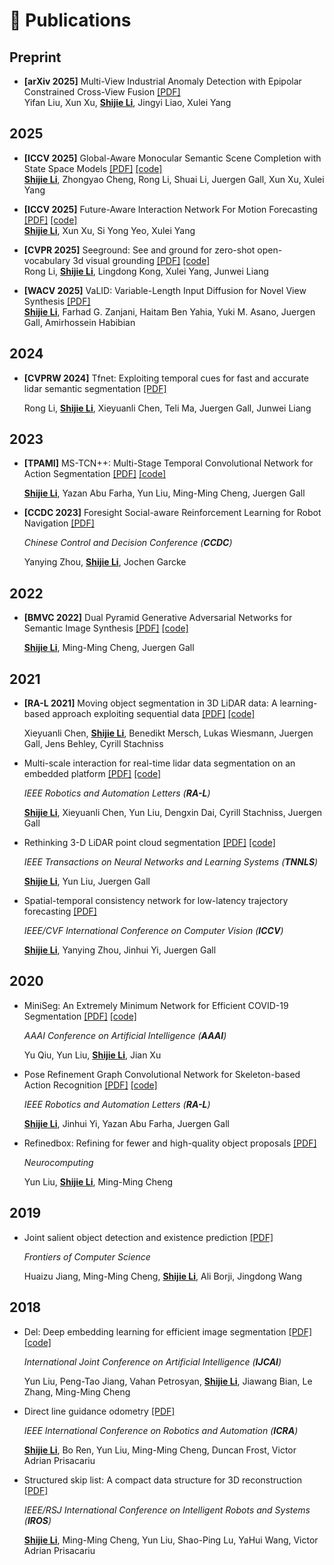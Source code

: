 <span id="publications"></span>

# 📝 Publications

## Preprint
- **[arXiv 2025]** Multi-View Industrial Anomaly Detection with Epipolar Constrained Cross-View Fusion [[PDF]](https://arxiv.org/pdf/2503.11088)  
  Yifan Liu, Xun Xu, **<u>Shijie Li</u>**, Jingyi Liao, Xulei Yang

## 2025
- **[ICCV 2025]** Global-Aware Monocular Semantic Scene Completion with State Space Models [[PDF]](https://arxiv.org/pdf/2503.06569) [[code]](https://github.com/sj-li/GA-MonoSSC)  
  **<u>Shijie Li</u>**, Zhongyao Cheng, Rong Li, Shuai Li, Juergen Gall, Xun Xu, Xulei Yang

- **[ICCV 2025]** Future-Aware Interaction Network For Motion Forecasting [[PDF]](https://arxiv.org/pdf/2503.06565) [[code]](https://github.com/sj-li/FINet)  
  **<u>Shijie Li</u>**, Xun Xu, Si Yong Yeo, Xulei Yang

- **[CVPR 2025]** Seeground: See and ground for zero-shot open-vocabulary 3d visual grounding [[PDF]](https://arxiv.org/pdf/2412.04383)  [[code]](https://github.com/iris0329/SeeGround)  
  Rong Li, **<u>Shijie Li</u>**, Lingdong Kong, Xulei Yang, Junwei Liang

- **[WACV 2025]** VaLID: Variable-Length Input Diffusion for Novel View Synthesis [[PDF]](https://arxiv.org/pdf/2312.08892)    
  **<u>Shijie Li</u>**, Farhad G. Zanjani, Haitam Ben Yahia, Yuki M. Asano, Juergen Gall, Amirhossein Habibian

## 2024


- **[CVPRW 2024]** Tfnet: Exploiting temporal cues for fast and accurate lidar semantic segmentation [[PDF]](https://arxiv.org/pdf/2309.07849)  
  
  Rong Li, **<u>Shijie Li</u>**, Xieyuanli Chen, Teli Ma, Juergen Gall, Junwei Liang

## 2023


- **[TPAMI]** MS-TCN++: Multi-Stage Temporal Convolutional Network for Action Segmentation [[PDF]](https://arxiv.org/pdf/2006.09220) [[code]](https://github.com/sj-li/MS-TCN2)
  
  **<u>Shijie Li</u>**, Yazan Abu Farha, Yun Liu, Ming-Ming Cheng, Juergen Gall

- **[CCDC 2023]** Foresight Social-aware Reinforcement Learning for Robot Navigation [[PDF]](https://arxiv.org/pdf/2105.13409)  

   *Chinese Control and Decision Conference (**CCDC**)*
  
  Yanying Zhou, **<u>Shijie Li</u>**, Jochen Garcke

## 2022
- **[BMVC 2022]** Dual Pyramid Generative Adversarial Networks for Semantic Image Synthesis [[PDF]](https://arxiv.org/pdf/2210.04085) [[code]](https://github.com/sj-li/DP_GAN) 
  
  **<u>Shijie Li</u>**, Ming-Ming Cheng, Juergen Gall

## 2021
- **[RA-L 2021]** Moving object segmentation in 3D LiDAR data: A learning-based approach exploiting sequential data [[PDF]](https://arxiv.org/pdf/2105.08971)  [[code]](https://github.com/PRBonn/LiDAR-MOS)
  
  Xieyuanli Chen, **<u>Shijie Li</u>**, Benedikt Mersch, Lukas Wiesmann, Juergen Gall, Jens Behley, Cyrill Stachniss

- Multi-scale interaction for real-time lidar data segmentation on an embedded platform [[PDF]](https://arxiv.org/pdf/2008.09162) [[code]](https://github.com/sj-li/MINet)

   *IEEE Robotics and Automation Letters (**RA-L**)*
  
  **<u>Shijie Li</u>**, Xieyuanli Chen, Yun Liu, Dengxin Dai, Cyrill Stachniss, Juergen Gall

- Rethinking 3-D LiDAR point cloud segmentation [[PDF]](https://arxiv.org/pdf/2008.03928) [[code]](https://github.com/sj-li/UnpNet)

   *IEEE Transactions on Neural Networks and Learning Systems (**TNNLS**)*
  
  **<u>Shijie Li</u>**, Yun Liu, Juergen Gall

- Spatial-temporal consistency network for low-latency trajectory forecasting [[PDF]](https://openaccess.thecvf.com/content/ICCV2021/papers/Li_Spatial-Temporal_Consistency_Network_for_Low-Latency_Trajectory_Forecasting_ICCV_2021_paper.pdf)  

   *IEEE/CVF International Conference on Computer Vision (**ICCV**)*
  
  **<u>Shijie Li</u>**, Yanying Zhou, Jinhui Yi, Juergen Gall

## 2020
- MiniSeg: An Extremely Minimum Network for Efficient COVID-19 Segmentation [[PDF]](https://arxiv.org/pdf/2004.09750) [[code]](https://github.com/yun-liu/MiniSeg) 

   *AAAI Conference on Artificial Intelligence (**AAAI**)*
  
  Yu Qiu, Yun Liu, **<u>Shijie Li</u>**, Jian Xu

- Pose Refinement Graph Convolutional Network for Skeleton-based Action Recognition [[PDF]](https://arxiv.org/pdf/2010.07367)  [[code]](https://github.com/sj-li/PR-GCN)

   *IEEE Robotics and Automation Letters (**RA-L**)*
  
  **<u>Shijie Li</u>**, Jinhui Yi, Yazan Abu Farha, Juergen Gall

- Refinedbox: Refining for fewer and high-quality object proposals [[PDF]](https://mftp.mmcheng.net/Papers/20NeucomRefinedBoxes.pdf)  

   *Neurocomputing*
  
  Yun Liu, **<u>Shijie Li</u>**, Ming-Ming Cheng

## 2019
- Joint salient object detection and existence prediction [[PDF]](https://mftp.mmcheng.net/Papers/JointSalExist.pdf)  

   *Frontiers of Computer Science*
  
  Huaizu Jiang, Ming-Ming Cheng, **<u>Shijie Li</u>**, Ali Borji, Jingdong Wang

## 2018
- Del: Deep embedding learning for efficient image segmentation [[PDF]](https://www.ijcai.org/proceedings/2018/0120.pdf)  [[code]](https://github.com/yun-liu/DEL)

   *International Joint Conference on Artificial Intelligence (**IJCAI**)*
  
  Yun Liu, Peng-Tao Jiang, Vahan Petrosyan, **<u>Shijie Li</u>**, Jiawang Bian, Le Zhang, Ming-Ming Cheng

- Direct line guidance odometry [[PDF]](https://www.robots.ox.ac.uk/~lav/Papers/li_etal_icra2018/li_etal_icra2018.pdf)  

   *IEEE International Conference on Robotics and Automation (**ICRA**)*
  
  **<u>Shijie Li</u>**, Bo Ren, Yun Liu, Ming-Ming Cheng, Duncan Frost, Victor Adrian Prisacariu

- Structured skip list: A compact data structure for 3D reconstruction [[PDF]](https://ora.ox.ac.uk/objects/uuid:75d46621-7ccd-486b-808a-1b772a39b164/files/m6e5ebcdc74b5c966cf2d4c94bcc179f0)  

   *IEEE/RSJ International Conference on Intelligent Robots and Systems (**IROS**)*
  
  **<u>Shijie Li</u>**, Ming-Ming Cheng, Yun Liu, Shao-Ping Lu, YaHui Wang, Victor Adrian Prisacariu

